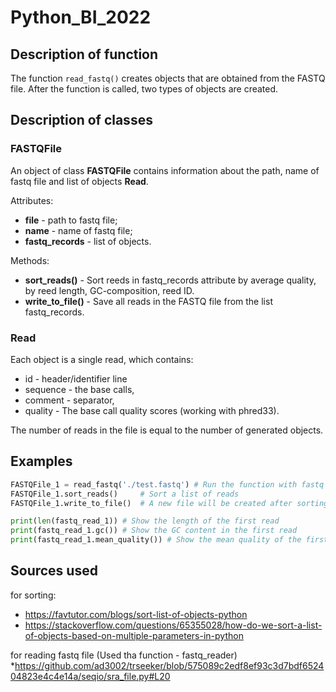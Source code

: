 # Python_BI_2022
## Description of function
The function `read_fastq()` creates objects that are obtained from the FASTQ file.
After the function is called, two types of objects are created.

## Description of classes
### **FASTQFile**
An object of class **FASTQFile** contains information about the path, name of fastq file and list of objects **Read**.

Attributes:  
* **file** - path to fastq file;
* **name** - name of fastq file;
* **fastq_records** - list of objects.

Methods:
* **sort_reads()** - Sort reeds in fastq_records attribute by average quality, by reed length, GC-composition, reed ID.
* **write_to_file()** - Save all reads in the FASTQ file from the list fastq_records.

### **Read**
Each object is a single read, which contains:
* id - header/identifier line 
* sequence - the base calls, 
* comment - separator, 
* quality - The base call quality scores (working with phred33).

The number of reads in the file is equal to the number of generated objects.

## Examples
````python
FASTQFile_1 = read_fastq('./test.fastq') # Run the function with fastq file
FASTQFile_1.sort_reads()     # Sort a list of reads 
FASTQFile_1.write_to_file()  # A new file will be created after sorting
````

````python
print(len(fastq_read_1)) # Show the length of the first read
print(fastq_read_1.gc()) # Show the GC content in the first read
print(fastq_read_1.mean_quality()) # Show the mean quality of the first read
````

## Sources used
for sorting:
* https://favtutor.com/blogs/sort-list-of-objects-python
* https://stackoverflow.com/questions/65355028/how-do-we-sort-a-list-of-objects-based-on-multiple-parameters-in-python

for reading fastq file (Used tha function - fastq_reader)
*https://github.com/ad3002/trseeker/blob/575089c2edf8ef93c3d7bdf652404823e4c4e14a/seqio/sra_file.py#L20
